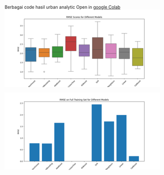 Berbagai code hasil urban analytic
Open in [google Colab](https://colab.research.google.com/drive/1lyuxWUOrqEChoaUlEw6890nPMcOJ5F9M?usp=sharing)
![grapik](/graph/validasi_silang_tahap_5.png)

![grapik](/graph/validasi_silang_tahap_7.png)

